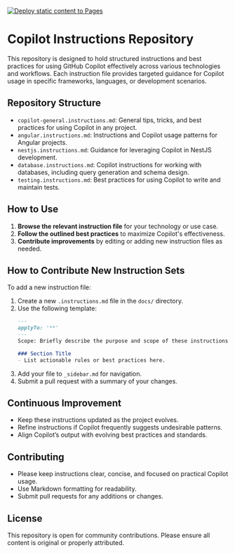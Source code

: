 [![Deploy static content to Pages](https://github.com/Zyoruk/copilot-instructions/actions/workflows/static.yml/badge.svg)](https://github.com/Zyoruk/copilot-instructions/actions/workflows/static.yml)

# Copilot Instructions Repository

This repository is designed to hold structured instructions and best practices for using GitHub Copilot effectively across various technologies and workflows. Each instruction file provides targeted guidance for Copilot usage in specific frameworks, languages, or development scenarios.

## Repository Structure

- `copilot-general.instructions.md`: General tips, tricks, and best practices for using Copilot in any project.
- `angular.instructions.md`: Instructions and Copilot usage patterns for Angular projects.
- `nestjs.instructions.md`: Guidance for leveraging Copilot in NestJS development.
- `database.instructions.md`: Copilot instructions for working with databases, including query generation and schema design.
- `testing.instructions.md`: Best practices for using Copilot to write and maintain tests.

## How to Use

1. **Browse the relevant instruction file** for your technology or use case.
2. **Follow the outlined best practices** to maximize Copilot's effectiveness.
3. **Contribute improvements** by editing or adding new instruction files as needed.

## How to Contribute New Instruction Sets

To add a new instruction file:
1. Create a new `.instructions.md` file in the `docs/` directory.
2. Use the following template:
   ```md
   ---
   applyTo: '**'
   ---
   Scope: Briefly describe the purpose and scope of these instructions.
   
   ### Section Title
   - List actionable rules or best practices here.
   ```
3. Add your file to `_sidebar.md` for navigation.
4. Submit a pull request with a summary of your changes.

## Continuous Improvement
- Keep these instructions updated as the project evolves.
- Refine instructions if Copilot frequently suggests undesirable patterns.
- Align Copilot’s output with evolving best practices and standards.

## Contributing

- Please keep instructions clear, concise, and focused on practical Copilot usage.
- Use Markdown formatting for readability.
- Submit pull requests for any additions or changes.

## License

This repository is open for community contributions. Please ensure all content is original or properly attributed.
